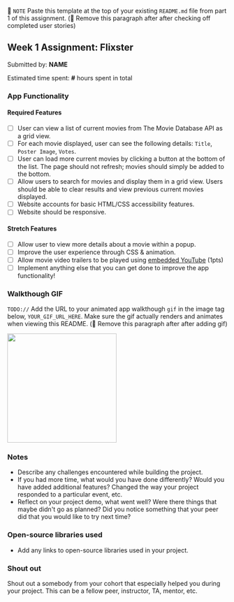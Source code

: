 📝 `NOTE` Paste this template at the top of your existing `README.md` file from part 1 of this assignment. (🚫 Remove this paragraph after after checking off completed user stories)

## Week 1 Assignment: Flixster

Submitted by: **NAME**

Estimated time spent: **#** hours spent in total

### App Functionality

#### Required Features

- [ ] User can view a list of current movies from The Movie Database API as a grid view.
- [ ] For each movie displayed, user can see the following details: `Title`, `Poster Image`, `Votes`.
- [ ] User can load more current movies by clicking a button at the bottom of the list. The page should not refresh; movies should simply be added to the bottom.
- [ ] Allow users to search for movies and display them in a grid view. Users should be able to clear results and view previous current movies displayed.
- [ ] Website accounts for basic HTML/CSS accessibility features.
- [ ] Website should be responsive.

#### Stretch Features

- [ ] Allow user to view more details about a movie within a popup.
- [ ] Improve the user experience through CSS & animation.
- [ ] Allow movie video trailers to be played using [embedded YouTube](https://support.google.com/youtube/answer/171780?hl=en) (1pts)
- [ ] Implement anything else that you can get done to improve the app functionality!

### Walkthough GIF

`TODO://` Add the URL to your animated app walkthough `gif` in the image tag below, `YOUR_GIF_URL_HERE`. Make sure the gif actually renders and animates when viewing this README. (🚫 Remove this paragraph after after adding gif)

<img src="YOUR_GIF_URL_HERE" width=250><br>

### Notes

* Describe any challenges encountered while building the project.
* If you had more time, what would you have done differently? Would you have added additional features? Changed the way your project responded to a particular event, etc.
* Reflect on your project demo, what went well? Were there things that maybe didn't go as planned? Did you notice something that your peer did that you would like to try next time?

### Open-source libraries used

- Add any links to open-source libraries used in your project.

### Shout out

Shout out a somebody from your cohort that especially helped you during your project. This can be a fellow peer, instructor, TA, mentor, etc. 
